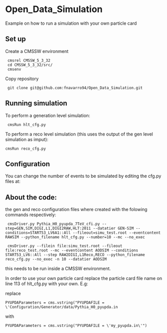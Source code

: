 # Open_Data_Simulation
Example on how to run a simulation with your own particle card

## Set up

 Create a CMSSW environment
``` 
 cmsrel CMSSW_5_3_32
 cd CMSSW_5_3_32/src/
 cmsenv
```
Copy repository
```
 git clone git@github.com:fnavarro94/Open_Data_Simulation.git
```
## Running simulation

To perform a generation level simulation:
```
 cmsRun hlt_cfg.py
```
To perform a reco level simulation (this uses the output of the gen level simulation as imput):
```
cmsRun reco_cfg.py
```
## Configuration

You can change the number of events to be simulated by editing the cfg.py files at:
 > 
 
## About the code:

the gen and reco configuration files where created with the folowing commands respectively:
```
 cmsDriver.py Pythia_H0_pyupda_7TeV_cfi.py --step=GEN,SIM,DIGI,L1,DIGI2RAW,HLT:2011 --datatier GEN-SIM --conditions=START53_LV6A1::All --fileout=simu_test.root --eventcontent RAWSIM --python_filename hlt_cfg.py --number=10 --mc --no_exec

 cmsDriver.py --filein file:simu_test.root --fileout file:reco_test.root --mc --eventcontent AODSIM --conditions START53_LV6::All --step RAW2DIGI,L1Reco,RECO --python_filename reco_cfg.py --no_exec -n 10 --datatier AODSIM
```
this needs to be run inside a CMSSW environment.

In order to use your own particle card replace the particle card file name on line 113 of hlt_cfg.py with your own.
E.g:

replace 
```
PYUPDAParameters = cms.vstring("PYUPDAFILE = \'Configuration/Generator/data/Pythia_H0_pyupda.in
```
with    
```
PYUPDAParameters = cms.vstring("PYUPDAFILE = \'my_pyupda.in\'")
```
